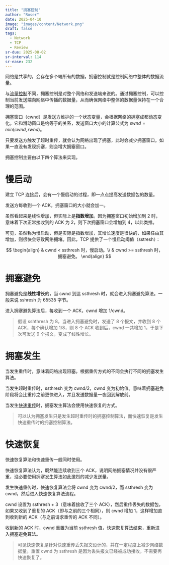 ```yaml
---
title: "拥塞控制"
author: "Roser"
date: 2025-04-10
image: "images/content/Network.png"
draft: false
tags:
  - Network
  - TCP
  - Review
sr-due: 2025-08-02
sr-interval: 114
sr-ease: 232
---
```

网络是共享的，会存在多个端所有的数据，拥塞控制就是控制网络中整体的数据流量。

与[流量控制](流量控制.md)不同，拥塞控制是对整个网络和发送端来说的。通过拥塞控制，可以控制当前发送端向网络中传播的数据量，从而确保网络中整体的数据量保持在一个合理的范围。

拥塞窗口（cwnd）是发送方维护的一个状态变量，会根据网络的拥塞成都动态变化。它和滑动窗口是约等于的关系，发送窗口大小的计算公式为 $swnd = min(cwnd, rwnd)$。

只要发送方触发了超时重传，就会认为网络出现了拥塞，此时会减少拥塞窗口。如果一直没有发现拥塞，则会增大拥塞窗口。

拥塞控制主要由以下四个算法来实现。
# 慢启动

建立 TCP 连接后，会有一个慢启动的过程，即一点点提高发送数据包的数量。

发送方每收到一个 ACK，拥塞窗口的大小就会加一。

虽然看起来是线性增加，但实际上是**指数增加**。因为拥塞窗口初始增加到 2 时，意味着下次正常接收到的 ACK 为 2，则下次拥塞窗口会增加到 4，以此类推。

可见，虽然称为慢启动，但是实际是指数增加，其增长速度是很快的，如果任由其增加，则很快会导致网络拥堵。因此，TCP 提供了一个慢启动阈值（sstresh）：

$$
\begin{align}
& cwnd < ssthresh 时，慢启动。\\
& cwnd >= ssthresh 时，拥塞避免。
\end{align}
$$
# 拥塞避免

拥塞避免是**线性增长**的，当 cwnd 到达 ssthresh 时，就会进入拥塞避免算法。一般来说 sshresh 为 65535 字节。

进入拥塞避免算法后，每收到一个 ACK，cwnd 增加 1/cwnd。

> 假设 sshthresh 为 8，当进入拥塞避免时，发送了 8 个报文，并收到 8 个 ACK，每个确认增加 1/8，则 8 个 ACK 收到后，cwnd 一共增加 1，于是下次可发送 9 个报文，变成了线性增长。
# 拥塞发生

当发生重传时，意味着网络出现阻塞。根据重传方式的不同会执行不同的拥塞发生算法。

当发生超时重传时，ssthresh 变为 cwnd/2，cwnd 变为初始值。意味着拥塞避免阶段将会比重传之前更快进入，并且发送数据量一夜回到解放前。

当发生[快速重传](快速重传.md)时，拥塞发生算法会使用快速恢复的方式。

> 可以认为拥塞发生只是发生超时重传时的拥塞控制算法，而快速恢复是发生快速重传时的拥塞控制算法。
# 快速恢复

快速恢复算法和快速重传一般同时使用。

快速恢复算法认为，既然能连续收到三个 ACK，说明网络拥塞情况并没有很严重，没必要使用拥塞发生算法如此激烈的减少发送量。

发生快速重传时，快速恢复算法会将 cwnd 变为 cwnd/2，而 ssthresh 变为 cwnd，然后进入快速恢复算法流程。

cwnd 设置为 ssthresh + 3（意味着接收了三个 ACK），然后重传丢失的数据包，如果又收到了重复的 ACK（即与之前的三个相同），则 cwnd 增加 1，这样增加直到收到新的 ACK（与之前请求重传的 ACK 不同）。

收到新的 ACK 时，cwnd 重置为当前 ssthresh 值，快速恢复算法结束，重新进入拥塞避免算法。

> 可见快速恢复是针对快速重传丢失报文设计的，并在一定程度上减少网络数据量。重置 cwnd 为 ssthresh 是因为丢失报文已经被成功接收，不需要再快速恢复了。